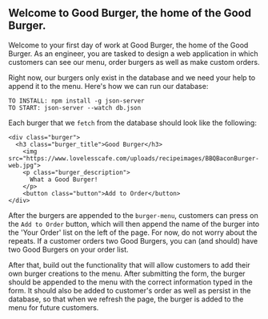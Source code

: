 ## Welcome to Good Burger, the home of the Good Burger.
Welcome to your first day of work at Good Burger, the home of the Good Burger.
As an engineer, you are tasked to design a web application in which customers can see our menu, order burgers as well as make custom orders.

Right now, our burgers only exist in the database and we need your help to append it to the menu.
Here's how we can run our database:
```
TO INSTALL: npm install -g json-server
TO START: json-server --watch db.json
```

Each burger that we `fetch` from the database should look like the following:

```
<div class="burger">
  <h3 class="burger_title">Good Burger</h3>
    <img src="https://www.lovelesscafe.com/uploads/recipeimages/BBQBaconBurger-web.jpg">
    <p class="burger_description">
      What a Good Burger!
    </p>
    <button class="button">Add to Order</button>
</div>
```

After the burgers are appended to the `burger-menu`, customers can press on the `Add to Order` button, which will then append the name of the burger into the 'Your Order' list on the left of the page. For now, do not worry about the repeats. If a customer orders two Good Burgers, you can (and should) have two Good Burgers on your order list.

After that, build out the functionality that will allow customers to add their own burger creations to the menu. After submitting the form, the burger should be appended to the menu with the correct information typed in the form. It should also be added to customer's order as well as persist in the database, so that when we refresh the page, the burger is added to the menu for future customers.
